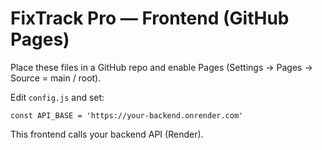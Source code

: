 # FixTrack Pro — Frontend (GitHub Pages)

Place these files in a GitHub repo and enable Pages (Settings → Pages → Source = main / root).

Edit `config.js` and set:
```
const API_BASE = 'https://your-backend.onrender.com'
```

This frontend calls your backend API (Render).